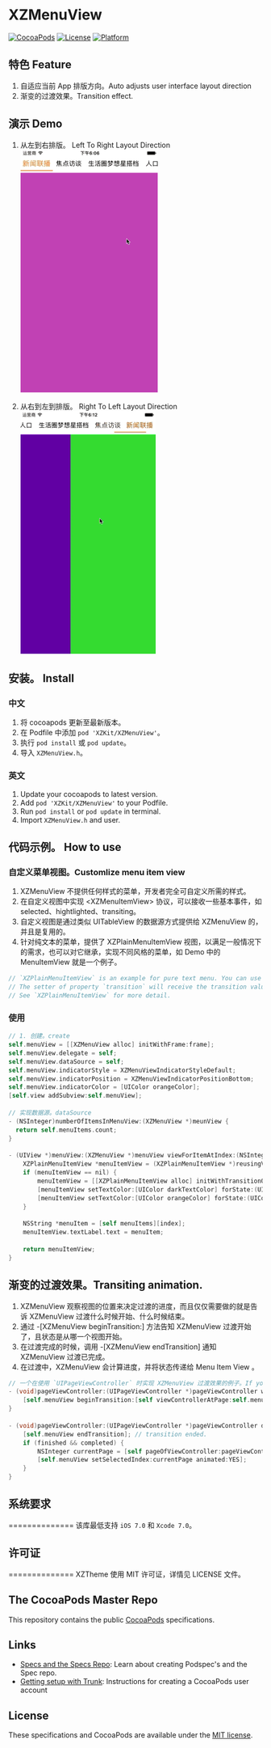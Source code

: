 # XZMenuView
[![CocoaPods](https://img.shields.io/badge/CocoaPods-1.0.0-blue.svg)](#)
[![License](https://img.shields.io/badge/License-MIT-green.svg)](https://www.apache.org/licenses/LICENSE-2.0.html)
[![Platform](https://img.shields.io/badge/Platform-iOS-yellow.svg)](#)

## 特色 Feature
1. 自适应当前 App 排版方向。Auto adjusts user interface layout direction
2. 渐变的过渡效果。Transition effect.

## 演示 Demo
1. 从左到右排版。 Left To Right Layout Direction<br>
![Left To Right Layout Direction](Demo/LTR.gif "Left To Right Layout Direction") 

2. 从右到左到排版。 Right To Left Layout Direction<br>
![Right To Left Layout Direction](Demo/RTL.gif "Right To Left Layout Direction") 

## 安装。 Install
### 中文
1. 将 cocoapods 更新至最新版本。
2. 在 Podfile 中添加 `pod 'XZKit/XZMenuView'`。
3. 执行 `pod install` 或 `pod update`。
4. 导入 `XZMenuView.h`。

### 英文
1. Update your cocoapods to latest version.
2. Add `pod 'XZKit/XZMenuView'` to your Podfile.
3. Run `pod install` or `pod update` in terminal.
4. Import `XZMenuView.h` and user.

## 代码示例。 How to use

### 自定义菜单视图。Customlize menu item view
1. XZMenuView 不提供任何样式的菜单，开发者完全可自定义所需的样式。
2. 在自定义视图中实现 \<XZMenuItemView\> 协议，可以接收一些基本事件，如selected、hightlighted、transiting。
3. 自定义视图是通过类似 UITableView 的数据源方式提供给 XZMenuView 的，并且是复用的。
4. 针对纯文本的菜单，提供了 XZPlainMenuItemView 视图，以满足一般情况下的需求，也可以对它继承，实现不同风格的菜单，如 Demo 中的 MenuItemView  就是一个例子。

````Objective-C
// `XZPlainMenuItemView` is an example for pure text menu. You can use it directly or subclassing of it.
// The setter of property `transition` will receive the transition value when the view needs show a transition appearance.
// See `XZPlainMenuItemView` for more detail.
````

### 使用
````Objective-C
// 1. 创建。create
self.menuView = [[XZMenuView alloc] initWithFrame:frame];
self.menuView.delegate = self;
self.menuView.dataSource = self;
self.menuView.indicatorStyle = XZMenuViewIndicatorStyleDefault;
self.menuView.indicatorPosition = XZMenuViewIndicatorPositionBottom;
self.menuView.indicatorColor = [UIColor orangeColor];
[self.view addSubview:self.menuView];
    
// 实现数据源。dataSource
- (NSInteger)numberOfItemsInMenuView:(XZMenuView *)meunView {
  return self.menuItems.count;
}

- (UIView *)menuView:(XZMenuView *)menuView viewForItemAtIndex:(NSInteger)index reusingView:(__kindof UIView *)reusingView {
    XZPlainMenuItemView *menuItemView = (XZPlainMenuItemView *)reusingView;
    if (menuItemView == nil) {
        menuItemView = [[XZPlainMenuItemView alloc] initWithTransitionOptions:XZTextMenuItemViewTransitionOptionScale | XZTextMenuItemViewTransitionOptionColor];
        [menuItemView setTextColor:[UIColor darkTextColor] forState:(UIControlStateNormal)];
        [menuItemView setTextColor:[UIColor orangeColor] forState:(UIControlStateSelected)];
    }
    
    NSString *menuItem = [self menuItems][index];
    menuItemView.textLabel.text = menuItem;
    
    return menuItemView;
}
````



## 渐变的过渡效果。Transiting animation.
1. XZMenuView 观察视图的位置来决定过渡的进度，而且仅仅需要做的就是告诉 XZMenuView 过渡什么时候开始、什么时候结束。
2. 通过 -[XZMenuView beginTransition:] 方法告知 XZMenuView 过渡开始了，且状态是从哪一个视图开始。
3. 在过渡完成的时候，调用 -[XZMenuView endTransition] 通知 XZMenuView 过渡已完成。
4. 在过渡中，XZMenuView 会计算进度，并将状态传递给 Menu Item View 。

````Objective-C
// 一个在使用 `UIPageViewController` 时实现 XZMenuView 过渡效果的例子。If you use the `UIPageViewController` you may just do like this.
- (void)pageViewController:(UIPageViewController *)pageViewController willTransitionToViewControllers:(NSArray<UIViewController *> *)pendingViewControllers {
    [self.menuView beginTransition:[self viewControllerAtPage:self.menuView.selectedIndex].view]; // transition beigins
}

- (void)pageViewController:(UIPageViewController *)pageViewController didFinishAnimating:(BOOL)finished previousViewControllers:(NSArray<ContentViewController *> *)previousViewControllers transitionCompleted:(BOOL)completed {
    [self.menuView endTransition]; // transition ended.
    if (finished && completed) {
        NSInteger currentPage = [self pageOfViewController:pageViewController.viewControllers.lastObject];
        [self.menuView setSelectedIndex:currentPage animated:YES];
    }
}
````

## 系统要求
==============
该库最低支持 `iOS 7.0` 和 `Xcode 7.0`。

## 许可证
==============
XZTheme 使用 MIT 许可证，详情见 LICENSE 文件。



## The CocoaPods Master Repo

This repository contains the public [CocoaPods](https://github.com/CocoaPods/CocoaPods) specifications.

## Links

- [Specs and the Specs Repo](http://guides.cocoapods.org/making/specs-and-specs-repo.html): Learn about creating Podspec's and the Spec repo.
- [Getting setup with Trunk](http://guides.cocoapods.org/making/getting-setup-with-trunk.html): Instructions for creating a CocoaPods user account


## License

These specifications and CocoaPods are available under the [MIT license](http://www.opensource.org/licenses/mit-license.php).



